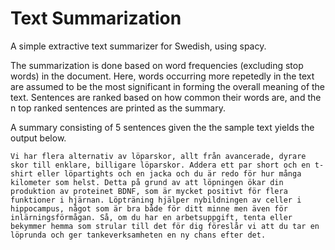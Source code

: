 # Text Summarization

A simple extractive text summarizer for Swedish, using spacy. 

The summarization is done based on word frequencies (excluding stop words) in the document. Here, words occurring more repetedly in the text are assumed to be the most significant in forming the overall meaning of the text. Sentences are ranked based on how common their words are, and the n top ranked sentences are printed as the summary.  

A summary consisting of 5 sentences given the the sample text yields the output below. 

```Vi har flera alternativ av löparskor, allt från avancerade, dyrare skor till enklare, billigare löparskor. Addera ett par short och en t-shirt eller löpartights och en jacka och du är redo för hur många kilometer som helst. Detta på grund av att löpningen ökar din produktion av proteinet BDNF, som är mycket positivt för flera funktioner i hjärnan. Löpträning hjälper nybildningen av celler i hippocampus, något som är bra både för ditt minne men även för inlärningsförmågan. Så, om du har en arbetsuppgift, tenta eller bekymmer hemma som strular till det för dig föreslår vi att du tar en löprunda och ger tankeverksamheten en ny chans efter det.```
